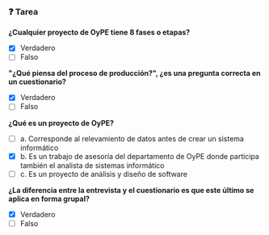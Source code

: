 ### ❓ Tarea

**¿Cualquier proyecto de OyPE tiene 8 fases o etapas?**

- [x] Verdadero 
- [ ] Falso

**"¿Qué piensa del proceso de producción?", ¿es una pregunta correcta en un cuestionario?**

- [x] Verdadero 
- [ ] Falso

**¿Qué es un proyecto de OyPE?**

- [ ] a. Corresponde al relevamiento de datos antes de crear un sistema informático
- [x] b. Es un trabajo de asesoría del departamento de OyPE donde participa también el analista de sistemas informático
- [ ] c. Es un proyecto de análisis y diseño de software

**¿La diferencia entre la entrevista y el cuestionario es que este último se aplica en forma grupal?**

- [x] Verdadero
- [ ] Falso 
